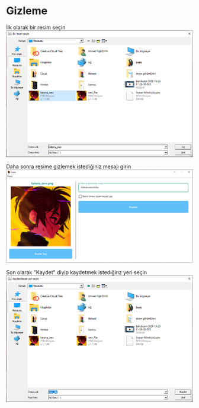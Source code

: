 # Gizleme

İlk olarak bir resim seçin
![](https://github.com/ch3xx/Casus/blob/main/screenshots/0-Select%20Image%20Dialog.PNG)



Daha sonra resime gizlemek istediğiniz mesajı girin
![](https://github.com/ch3xx/Casus/blob/main/screenshots/1-Main%20Screen%20-%202.PNG)



Son olarak "Kaydet" diyip kaydetmek istediğinz yeri seçin
![](https://github.com/ch3xx/Casus/blob/main/screenshots/0-Save%20Image%20Dialog.PNG)
